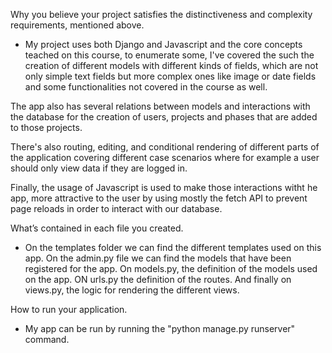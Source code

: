 Why you believe your project satisfies the distinctiveness and complexity requirements, mentioned above.

-   My project uses both Django and Javascript and the core concepts teached on this course, to enumerate some, I've covered the such the creation of different models with different kinds of fields, which are not only simple text fields but more complex ones like image or date fields and some functionalities not covered in the course as well.

The app also has several relations between models and interactions with the database for the creation of users, projects and phases that are added to those projects.

There's also routing, editing, and conditional rendering of different parts of the application covering different case scenarios where for example a user should only view data if they are logged in.

Finally, the usage of Javascript is used to make those interactions witht he app, more attractive to the user by using mostly the fetch API to prevent page reloads in order to interact with our database.

What’s contained in each file you created.

-   On the templates folder we can find the different templates used on this app.
    On the admin.py file we can find the models that have been registered for the app.
    On models.py, the definition of the models used on the app.
    ON urls.py the definition of the routes.
    And finally on views.py, the logic for rendering the different views.

How to run your application.

-   My app can be run by running the "python manage.py runserver" command.
